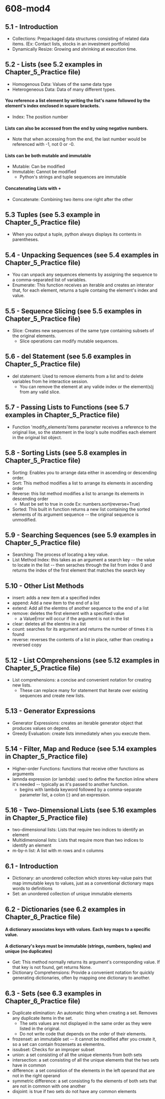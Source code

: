 # 608-mod4
## 5.1 - Introduction
- Collections: Prepackaged data structures consisting of related data items. (Ex: Contact lists, stocks in an investment portfolio)
- Dynamically Resize: Growing and shrinking at execution time. 

## 5.2 - Lists (see 5.2 examples in Chapter_5_Practice file)
- Homogenous Data: Values of the same data type
- Heterogeneous Data: Data of many different types.
#### You reference a list element by writing the list's name followed by the element's index enclosed in square brackets. 
- Index: The position number
#### Lists can also be accessed from the end by using negative numbers. 
- Note that when accessing from the end, the last number would be referenced with -1, not 0 or -0. 
#### Lists can be both mutable and immutable
- Mutable: Can be modified
- Immutable: Cannot be modified
    - Python's strings and tuple sequences are immutable
#### Concatenating Lists with +
- Concatenate: Combining two items one right after the other

## 5.3 Tuples (see 5.3 example in Chapter_5_Practice file)
- When you output a tuple, python always displays its contents in parentheses. 

## 5.4 - Unpacking Sequences (see 5.4 examples in Chapter_5_Practice file)
- You can unpack any sequences elements by assigning the sequence to a comma-separated list of variables. 
- Enumerate: This function receives an iterable and creates an interator that, for each element, returns a tuple containg the element's index and value.

## 5.5 - Sequence Slicing (see 5.5 examples in Chapter_5_Practice file)
- Slice: Creates new sequences of the same type containing subsets of the original elements. 
    - Slice operations can modify mutable sequences.

## 5.6 - del Statement (see 5.6 examples in Chapter_5_Practice file)
- del statement: Used to remove elements from a list and to delete variables from he interactice session.
    - You can remove the element at any valide index or the element(s)j from any valid slice. 

## 5.7 - Passing Lists to Functions (see 5.7 examples in Chapter_5_Practice file)
- Function 'modify_elements'items parameter receives a reference to the original lise, so the statement in the loop's suite modifies each element in the original list object. 

## 5.8 - Sorting Lists (see 5.8 examples in Chapter_5_Practice file)
- Sorting: Enables you to arrange data either in ascending or descending order. 
- Sort: This method modifies a list to arrange its elements in ascending order
- Reverse: this list method modifies a list to arrange its elements in descending order
    - Must be set to true in code Ex: numbers.sort(reverse=True)
- Sorted: This built in function returns a new list containing the sorted elements of its argument sequence -- the original sequence is unmodified. 

## 5.9 - Searching Sequences (see 5.9 examples in Chapter_5_Practice file)
- Searching: The process of locating a key value. 
- List Method Index: this takes as an argument a search key -- the value to locate in the list -- then seraches through the list from index 0 and returns the index of the first element that matches the search key

## 5.10 - Other List Methods
- insert: adds a new item at a specified index
- append: Add a new item to the end of a list
- extend: Add all the elemtns of another sequence to the end of a list
- remove: deletes the first element with a specified value
    - a ValueError will occur if the argument is not in the list
- clear: deletes all the elemtns in a list
- count: searches for its argument and returns the number of times it is found
- reverse: reverses the contents of a list in place, rather than creating a reversed copy

## 5.12 - List COmprehensions (see 5.12 examples in Chapter_5_Practice file)
- List comprehensions: a concise and convenient notation for creating new lists. 
    - These can replace many for statement that iterate over existing sequences and create new lists.

## 5.13 - Generator Expressions
- Generator Expressions: creates an iterable generator object that produces values on depend. 
- Greedy Evaluation: create lists immediately when you execute them. 

## 5.14 - Filter, Map and Reduce (see 5.14 examples in Chapter_5_Practice file)
- Higher-order Functions: functions that receive other functions as arguments
- lamnda expression (or lambda): used to define the function inline where it's needed -- typically as it's passed to another function.
    - begins with lambda keyword followed by a comma-separate parameter list, a colon (:) and an expression.

## 5.16 - Two-Dimensional Lists (see 5.16 examples in Chapter_5_Practice file)
- two-dimensional lists: Lists that require two indices to identify an element
- Multidimensional lists: Lists that require more than two indices to identify an element
- m-by-n list: A list with m rows and n columns

## 6.1 - Introduction
- Dictionary: an unordered collection which stores key-value pairs that map immutable keys to values, just as a conventional dictionary maps words to definitions
- Set: an unordered collection of unique immutable elements

## 6.2 - Dictionaries (see 6.2 examples in Chapter_6_Practice file)
#### A dictionary associates keys with values. Each key maps to a specific value. 
#### A dictionary's keys must be immutable (strings, numbers, tuples) and unique (no duplicates)
- Get: This method normally returns its argument's corresponding value. If that key is not found, get returns None.
- Dictionary Comprehensions: Provide a convenient notation for quickly generating dictionaries, often by mapping one dictionary to another.

## 6.3 - Sets (see 6.3 examples in Chapter_6_Practice file)
- Duplicate elimination: An automatic thing when creating a set. Removes any duplicate items in the set. 
    - The sets values are not displayed in the same order as they were listed in the original. 
    - Do not write code that depends on the order of their elements. 
- frozenset: an immutable set -- it cannot be modified after you create it, so a set can contain frozensets as elementns.
- issubset: Checks for an improper subset
- union: a set consisting of all the unique elements from both sets
- intersection: a set consisting of all the unique elements that the two sets have in common
- difference: a set consistion of the elements in the left operand that are not in the right operand
- symmetric difference: a set consisting fo the elements of both sets that are not in common with one another
- disjoint: is true if two sets do not have any common elements
